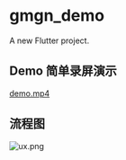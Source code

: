 # gmgn_demo

A new Flutter project.

## Demo 简单录屏演示
[demo.mp4](/_resources/demo.mp4)

## 流程图
![ux.png](/_resources/ux.png)

